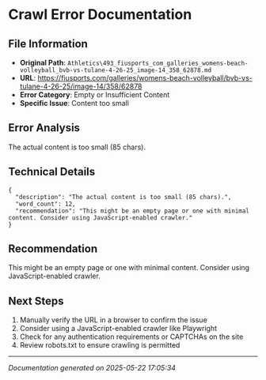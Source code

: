 # Crawl Error Documentation

## File Information
- **Original Path**: `Athletics\493_fiusports_com_galleries_womens-beach-volleyball_bvb-vs-tulane-4-26-25_image-14_358_62878.md`
- **URL**: https://fiusports.com/galleries/womens-beach-volleyball/bvb-vs-tulane-4-26-25/image-14/358/62878
- **Error Category**: Empty or Insufficient Content
- **Specific Issue**: Content too small

## Error Analysis
The actual content is too small (85 chars).

## Technical Details
```
{
  "description": "The actual content is too small (85 chars).",
  "word_count": 12,
  "recommendation": "This might be an empty page or one with minimal content. Consider using JavaScript-enabled crawler."
}
```

## Recommendation
This might be an empty page or one with minimal content. Consider using JavaScript-enabled crawler.

## Next Steps
1. Manually verify the URL in a browser to confirm the issue
2. Consider using a JavaScript-enabled crawler like Playwright
3. Check for any authentication requirements or CAPTCHAs on the site
4. Review robots.txt to ensure crawling is permitted

---
*Documentation generated on 2025-05-22 17:05:34*
